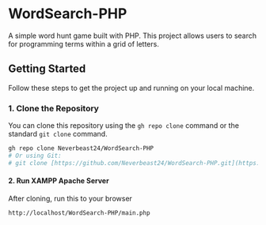 # WordSearch-PHP

A simple word hunt game built with PHP. This project allows users to search for programming terms within a grid of letters.

## Getting Started

Follow these steps to get the project up and running on your local machine.

### 1. Clone the Repository

You can clone this repository using the `gh repo clone` command or the standard `git clone` command.

```bash
gh repo clone Neverbeast24/WordSearch-PHP
# Or using Git:
# git clone [https://github.com/Neverbeast24/WordSearch-PHP.git](https://github.com/Neverbeast24/WordSearch-PHP.git)
```

#### 2. Run XAMPP Apache Server 
After cloning, run this to your browser 
```bash
http://localhost/WordSearch-PHP/main.php
```
